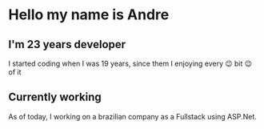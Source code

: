 # Hello my name is Andre

## I'm 23 years developer

I started coding when I was 19 years, since them I enjoying every 😉 bit 😉 of it

## Currently working

As of today, I working on a brazilian company as a Fullstack using ASP.Net. 

<!---
- 👋 Hi, I’m @AndreDilay
- 👀 I’m interested in ...
- 🌱 I’m currently learning ...
- 💞️ I’m looking to collaborate on ...
- 📫 How to reach me ...
--->
<!---
AndreDilay/AndreDilay is a ✨ special ✨ repository because its `README.md` (this file) appears on your GitHub profile.
You can click the Preview link to take a look at your changes.
--->
